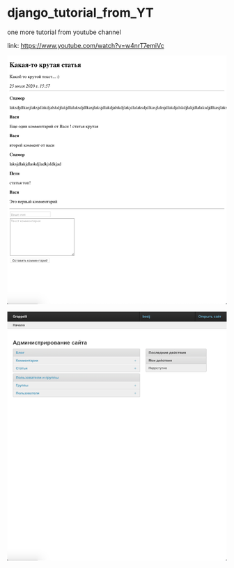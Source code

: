 # django_tutorial_from_YT

one more tutorial from youtube channel

link: https://www.youtube.com/watch?v=w4nrT7emiVc

![Иллюстрация к проекту](https://github.com/Besij/django_tutorial_from_YT/blob/master/Screenshot%202020-07-27%20at%2012.15.11.png)

![Иллюстрация к проекту](https://github.com/Besij/django_tutorial_from_YT/blob/master/Screenshot%202020-07-27%20at%2012.15.24.png)

